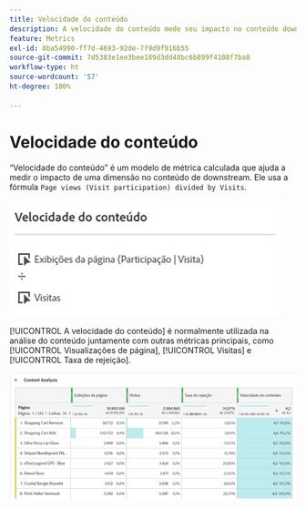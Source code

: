 ```yaml
---
title: Velocidade do conteúdo
description: A velocidade do conteúdo mede seu impacto no conteúdo downstream.
feature: Metrics
exl-id: 8ba54990-ff7d-4693-92de-7f9d9f916b55
source-git-commit: 7d5383e1ee3bee189d3dd48bc6b899f4108f7ba8
workflow-type: ht
source-wordcount: '57'
ht-degree: 100%

---
```


# Velocidade do conteúdo

“Velocidade do conteúdo” é um modelo de métrica calculada que ajuda a medir o impacto de uma dimensão no conteúdo de downstream. Ele usa a fórmula `Page views (Visit participation) divided by Visits`.

![](assets/cont-velo-1.png)

[!UICONTROL A velocidade do conteúdo] é normalmente utilizada na análise do conteúdo juntamente com outras métricas principais, como [!UICONTROL Visualizações de página], [!UICONTROL Visitas] e [!UICONTROL Taxa de rejeição].

![](assets/cont-velo-3.png)
